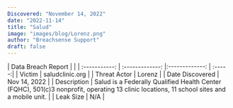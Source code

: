 ```yaml
---
Discovered: "November 14, 2022"
date: "2022-11-14"
title: "Salud"
image: "images/blog/Lorenz.png"
author: "Breachsense Support"
draft: false
---
```


| Data Breach Report           |              | 
| :-----------: | :-------------:     |:-------------:    | :-----:|
| Victim      | saludclinic.org      | 
| Threat Actor      | Lorenz      | 
| Date Discovered      | Nov 14, 2022      | 
| Description      | Salud is a Federally Qualified Health Center (FQHC), 501(c)3 nonprofit, operating 13 clinic locations, 11 school sites and a mobile unit.      | 
| Leak Size      | N/A      | 

